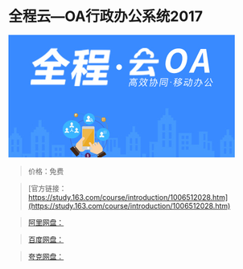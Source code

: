 # 全程云—OA行政办公系统2017

![img](../../../assets/study163/free/852f72e7bfa1431dbb44c6e5033bdbc0.jpg)

> 价格：免费

> [官方链接：https://study.163.com/course/introduction/1006512028.htm](https://study.163.com/course/introduction/1006512028.htm)

> [阿里网盘：]()

> [百度网盘：]()

> [夸克网盘：]()
